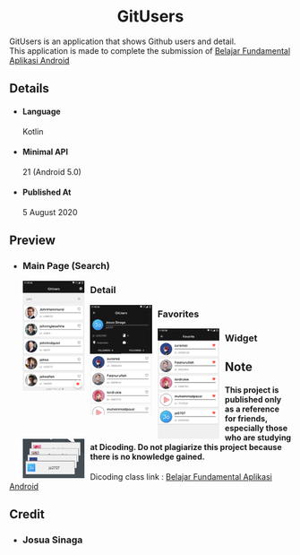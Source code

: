<h1 align="center">GitUsers</h1>

GitUsers is an application that shows Github users and detail.  
This application is made to complete the submission of [Belajar Fundamental Aplikasi Android](https://www.dicoding.com/academies/14)
  
## Details
  * #### Language
      Kotlin
  * #### Minimal API
      21 (Android 5.0)
  * #### Published At
      5 August 2020
  
## Preview
  * ### Main Page (Search)
     <img src="https://raw.githubusercontent.com/jo0707/GitUsers/master/screenshots/Main.png" width="23%" height="23%" style="float: left; margin-right: 10px;" />
     
  * ### Detail
     <img src="https://raw.githubusercontent.com/jo0707/GitUsers/master/screenshots/Detail.png" width="23%" height="23%" style="float: left; margin-right: 10px;" />
  
  * ### Favorites
     <img src="https://raw.githubusercontent.com/jo0707/GitUsers/master/screenshots/Favorites.png" width="23%" height="23%" style="float: left; margin-right: 10px;" />
       
  * ### Widget
     <img src="https://raw.githubusercontent.com/jo0707/GitUsers/master/screenshots/Widget.png" width="23%" height="23%" style="float: left; margin-right: 10px;" />

## Note
  #### This project is published only as a reference for friends, especially those who are studying at Dicoding. Do not plagiarize this project because there is no knowledge gained.
  
  Dicoding class link : [Belajar Fundamental Aplikasi Android](https://www.dicoding.com/academies/14)
  
## Credit
  * ### Josua Sinaga 




